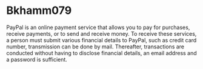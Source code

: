 # Bkhamm079
PayPal is an online payment service that allows you to pay for purchases, receive payments, or to send and receive money. To receive these services, a person must submit various financial details to PayPal, such as credit card number, transmission can be done by mail. Thereafter, transactions are conducted without having to disclose financial details, an email address and a password is sufficient.
